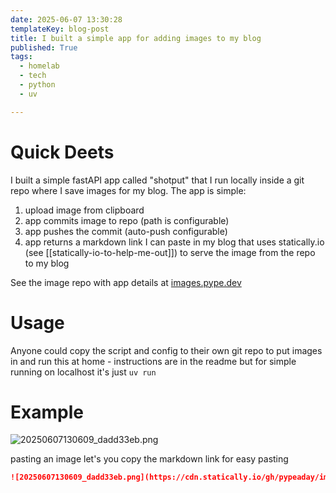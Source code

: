 ```yaml
---
date: 2025-06-07 13:30:28
templateKey: blog-post
title: I built a simple app for adding images to my blog
published: True
tags:
  - homelab
  - tech
  - python
  - uv

---
```


# Quick Deets

I built a simple fastAPI app called "shotput" that I run locally inside a git repo where I save images for my blog. The app is simple:

1. upload image from clipboard
2. app commits image to repo (path is configurable)
3. app pushes the commit (auto-push configurable)
4. app returns a markdown link I can paste in my blog that uses statically.io (see [[statically-io-to-help-me-out]]) to serve the image from the repo to my blog

See the image repo with app details at [images.pype.dev](https://github.com/pypeaday/images.pype.dev)

# Usage

Anyone could copy the script and config to their own git repo to put images in
and run this at home - instructions are in the readme but for simple running on localhost it's just `uv run`

# Example

![20250607130609_dadd33eb.png](https://cdn.statically.io/gh/pypeaday/images.pype.dev/main/blog-media/20250607130609_dadd33eb.png)

pasting an image let's you copy the markdown link for easy pasting

```markdown
![20250607130609_dadd33eb.png](https://cdn.statically.io/gh/pypeaday/images.pype.dev/main/blog-media/20250607130609_dadd33eb.png)
```
